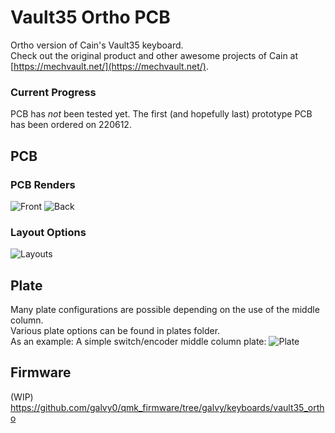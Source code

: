 # Vault35 Ortho PCB
Ortho version of Cain's Vault35 keyboard.  
Check out the original product and other awesome projects of Cain at [https://mechvault.net/](https://mechvault.net/).  

### Current Progress
PCB has _not_ been tested yet. The first (and hopefully last) prototype PCB has been ordered on 220612.

## PCB
### PCB Renders
![Front](https://github.com/galvy0/vault35_ortho/blob/main/images/vault35_ortho_pcb_front.png)
![Back](https://github.com/galvy0/vault35_ortho/blob/main/images/vault35_ortho_pcb_back.png)

### Layout Options
![Layouts](https://github.com/galvy0/vault35_ortho/blob/main/images/vault35_ortho_layout.png)

## Plate
Many plate configurations are possible depending on the use of the middle column.  
Various plate options can be found in plates folder.  
As an example: A simple switch/encoder middle column plate:
![Plate](https://github.com/galvy0/vault35_ortho/blob/main/images/vault35_ortho_plate_1u.png)

## Firmware
(WIP) https://github.com/galvy0/qmk_firmware/tree/galvy/keyboards/vault35_ortho

